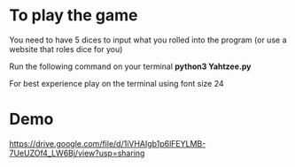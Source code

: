 # To play the game

You need to have 5 dices to input what you rolled into the program (or use a website that roles dice for you)

Run the following command on your terminal __python3 Yahtzee.py__ 

For best experience play on the terminal using font size 24

# Demo

https://drive.google.com/file/d/1iVHAIgb1p6lFEYLMB-7UeUZOf4_LW6Bj/view?usp=sharing
